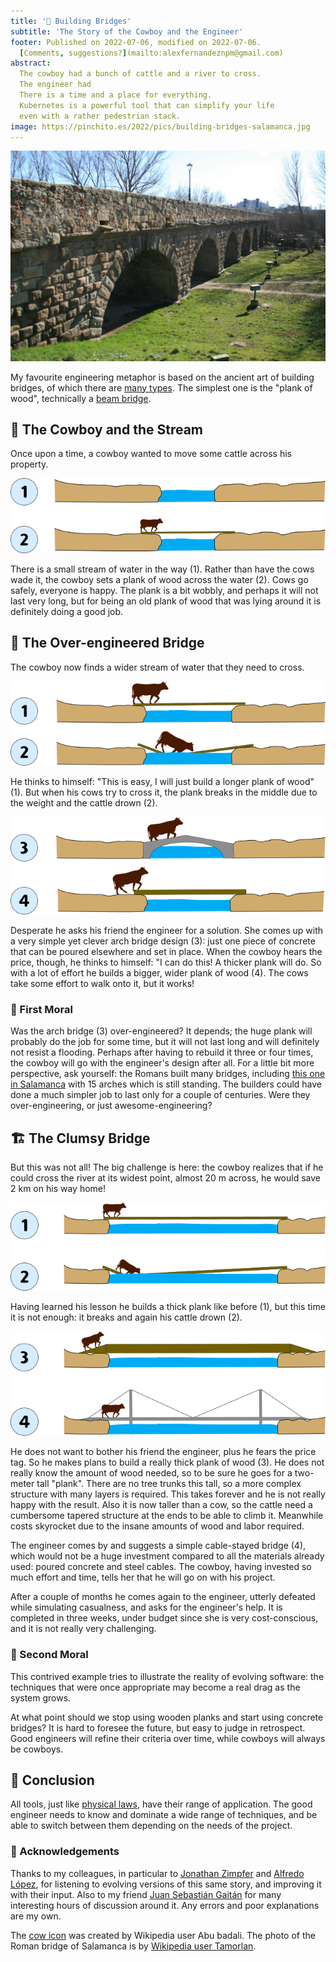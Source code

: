 ```yaml
---
title: '🌉 Building Bridges'
subtitle: 'The Story of the Cowboy and the Engineer'
footer: Published on 2022-07-06, modified on 2022-07-06.
  [Comments, suggestions?](mailto:alexfernandeznpm@gmail.com)
abstract:
  The cowboy had a bunch of cattle and a river to cross.
  The engineer had 
  There is a time and a place for everything.
  Kubernetes is a powerful tool that can simplify your life
  even with a rather pedestrian stack.
image: https://pinchito.es/2022/pics/building-bridges-salamanca.jpg
---
```


![The Roman bridge of Salamanca, dating from around the 1st Century BC.](pics/building-bridges-salamanca.jpg "Roman bridge of Salamanca, with 8 arches showing. By Wikipedia user Tamorlan. Source: https://en.wikipedia.org/wiki/File:Lado_romano_del_Puente_-_Salamanca.JPG")

My favourite engineering metaphor is based on the ancient art of building bridges,
of which there are [many types](https://en.wikipedia.org/wiki/List_of_bridge_types).
The simplest one is the "plank of wood",
technically a [beam bridge](https://en.wikipedia.org/wiki/Beam_bridge).

## 🤠 The Cowboy and the Stream

Once upon a time, a cowboy wanted to move some cattle across his property.

![Bridging a small stream is easy.](pics/building-bridges-small.png "1: simple drawing of a small river separating two bits of land, perhaps 3 meters long, with a cow for scale. 2: the river is now bridged by a plank of wood, with the cow walking on it. Source: the author.")

There is a small stream of water in the way (1).
Rather than have the cows wade it,
the cowboy sets a plank of wood across the water (2).
Cows go safely, everyone is happy.
The plank is a bit wobbly,
and perhaps it will not last very long,
but for being an old plank of wood that was lying around
it is definitely doing a good job.

## 📏 The Over-engineered Bridge

The cowboy now finds a wider stream of water that they need to cross.

![Bridging a medium stream can be hard.](pics/building-bridges-medium-12.png "1: a wider river, perhaps 5 meters wide, crossed by a long plank of wood. 2: the plank breaks and a cow drowns. Source: the author.")

He thinks to himself:
"This is easy, I will just build a longer plank of wood" (1).
But when his cows try to cross it,
the plank breaks in the middle due to the weight
and the cattle drown (2).

![A sophisticated solution and a simple solution.](pics/building-bridges-medium-34.png "3: a concrete arch bridge is now set over the water, with a cow safely crossing it. 4: a thicker plank over the water, with a cow trying to get on it. Source: the author.")

Desperate he asks his friend the engineer for a solution.
She comes up with a very simple yet clever arch bridge design (3):
just one piece of concrete that can be poured elsewhere and set in place.
When the cowboy hears the price, though,
he thinks to himself:
"I can do this! A thicker plank will do.
So with a lot of effort he builds a bigger, wider plank of wood (4).
The cows take some effort to walk onto it, but it works!

### 🤌 First Moral

Was the arch bridge (3) over-engineered?
It depends;
the huge plank will probably do the job for some time,
but it will not last long and will definitely not resist a flooding.
Perhaps after having to rebuild it three or four times,
the cowboy will go with the engineer's design after all.
For a little bit more perspective, ask yourself:
the Romans built many bridges,
including [this one in Salamanca](https://en.wikipedia.org/wiki/Roman_bridge_of_Salamanca)
with 15 arches which is still standing.
The builders could have done a much simpler job to last only for a couple of centuries.
Were they over-engineering, or just awesome-engineering?

## 🏗️ The Clumsy Bridge

But this was not all! The big challenge is here:
the cowboy realizes that if he could cross the river at its widest point,
almost 20 m across,
he would save 2 km on his way home!

![Bridging a large stream is really hard and needs specialized tools.](pics/building-bridges-large-12.png "1: a wider river, almost 20 meters wide, with a long thick plank of wood. 2: the plank again breaks and another cow drowns. Source: the author.")

Having learned his lesson he builds a thick plank like before (1),
but this time it is not enough:
it breaks and again his cattle drown (2).

![A simple solution and a complex solution. Try to see if you can tell which is which.](pics/building-bridges-large-34.png "3: a really thick plank of wood bridges the water, tapered on the extremes so that cows can climb on it. 4: a simple cable-stayed bridge now spans the water, with a few cables stabilizing the structure, and a cow crossing the water safely. Source: the author.")

He does not want to bother his friend the engineer,
plus he fears the price tag.
So he makes plans to build a really thick plank of wood (3).
He does not really know the amount of wood needed,
so to be sure he goes for a two-meter tall "plank".
There are no tree trunks this tall,
so a more complex structure with many layers is required.
This takes forever and he is not really happy with the result.
Also it is now taller than a cow,
so the cattle need a cumbersome tapered structure at the ends
to be able to climb it.
Meanwhile costs skyrocket due to the insane amounts of wood and labor required.

The engineer comes by and suggests a simple cable-stayed bridge (4),
which would not be a huge investment compared to all the materials already used:
poured concrete and steel cables.
The cowboy, having invested so much effort and time,
tells her that he will go on with his project.

After a couple of months he comes again to the engineer,
utterly defeated while simulating casualness,
and asks for the engineer's help.
It is completed in three weeks,
under budget since she is very cost-conscious,
and it is not really very challenging.

### 🤌 Second Moral

This contrived example tries to illustrate the reality of evolving software:
the techniques that were once appropriate may become a real drag as the system grows.

At what point should we stop using wooden planks and start using concrete bridges?
It is hard to foresee the future,
but easy to judge in retrospect.
Good engineers will refine their criteria over time,
while cowboys will always be cowboys.

## 🤔 Conclusion

All tools, just like [physical laws](/2022/understanding-limits),
have their range of application.
The good engineer needs to know and dominate a wide range of techniques,
and be able to switch between them depending on the needs of the project.

### 🙏 Acknowledgements

Thanks to my colleagues,
in particular to
[Jonathan Zimpfer](https://www.linkedin.com/in/jonathan-zimpfer-8443229a/)
and
[Alfredo López](https://www.linkedin.com/in/alfredo-l%C3%B3pez-molt%C3%B3-b1814647/),
for listening to evolving versions of this same story,
and improving it with their input.
Also to my friend
[Juan Sebastián Gaitán](https://github.com/juangaitanv)
for many interesting hours of discussion around it.
Any errors and poor explanations are my own.

The [cow icon](https://commons.wikimedia.org/wiki/File:Cowicon.svg) was created by
Wikipedia user Abu badali.
The photo of the Roman bridge of Salamanca is by
[Wikipedia user Tamorlan](https://commons.wikimedia.org/wiki/Special:ListFiles/Tamorlan).

